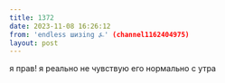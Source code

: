 ```yaml
---
title: 1372
date: 2023-11-08 16:26:12
from: 'endless шизing ⍼' (channel1162404975)
layout: post
---
```


я прав! я реально не чувствую его нормально с утра

